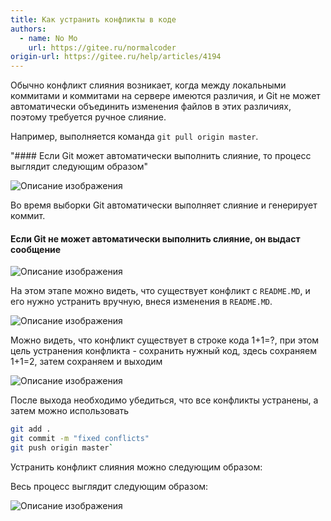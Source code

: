 ```yaml
---
title: Как устранить конфликты в коде
authors:
  - name: No Mo
    url: https://gitee.ru/normalcoder
origin-url: https://gitee.ru/help/articles/4194
---
```


Обычно конфликт слияния возникает, когда между локальными коммитами и коммитами на сервере имеются различия, и Git не может автоматически объединить изменения файлов в этих различиях, поэтому требуется ручное слияние.

Например, выполняется команда `git pull origin master`.

"#### Если Git может автоматически выполнить слияние, то процесс выглядит следующим образом"

![Описание изображения](http://git.oschina.net/uploads/images/2016/0226/113507_cca8cd22_62561.gif)

Во время выборки Git автоматически выполняет слияние и генерирует коммит.

#### Если Git не может автоматически выполнить слияние, он выдаст сообщение

![Описание изображения](http://git.oschina.net/uploads/images/2016/0226/113621_dbc985b5_62561.png)

На этом этапе можно видеть, что существует конфликт с `README.MD`, и его нужно устранить вручную, внеся изменения в `README.MD`.

![Описание изображения](http://git.oschina.net/uploads/images/2016/0226/113823_fffe18cf_62561.png)

Можно видеть, что конфликт существует в строке кода 1+1=?, при этом цель устранения конфликта - сохранить нужный код, здесь сохраняем 1+1=2, затем сохраняем и выходим

![Описание изображения](http://git.oschina.net/uploads/images/2016/0226/114159_426b8d65_62561.png)

После выхода необходимо убедиться, что все конфликты устранены, а затем можно использовать

```bash
git add .
git commit -m "fixed conflicts"
git push origin master`
```

Устранить конфликт слияния можно следующим образом:

Весь процесс выглядит следующим образом:

![Описание изображения](http://git.oschina.net/uploads/images/2016/0226/114058_429e8b54_62561.gif)